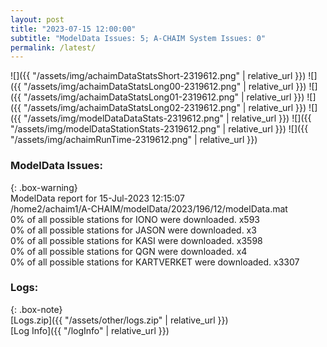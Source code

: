 ```yaml
---
layout: post
title: "2023-07-15 12:00:00"
subtitle: "ModelData Issues: 5; A-CHAIM System Issues: 0"
permalink: /latest/
---
```


![]({{ "/assets/img/achaimDataStatsShort-2319612.png" | relative_url }})
![]({{ "/assets/img/achaimDataStatsLong00-2319612.png" | relative_url }})
![]({{ "/assets/img/achaimDataStatsLong01-2319612.png" | relative_url }})
![]({{ "/assets/img/achaimDataStatsLong02-2319612.png" | relative_url }})
![]({{ "/assets/img/modelDataDataStats-2319612.png" | relative_url }})
![]({{ "/assets/img/modelDataStationStats-2319612.png" | relative_url }})
![]({{ "/assets/img/achaimRunTime-2319612.png" | relative_url }})


### ModelData Issues:  
  
{: .box-warning}  
 ModelData report for 15-Jul-2023 12:15:07   
 /home2/achaim1/A-CHAIM/modelData/2023/196/12/modelData.mat   
 0% of all possible stations for IONO were downloaded. x593   
 0% of all possible stations for JASON were downloaded. x3   
 0% of all possible stations for KASI were downloaded. x3598   
 0% of all possible stations for QGN were downloaded. x4   
 0% of all possible stations for KARTVERKET were downloaded. x3307   
  


### Logs:  
  
{: .box-note}  
[Logs.zip]({{ "/assets/other/logs.zip" | relative_url }})  
[Log Info]({{ "/logInfo" | relative_url }})  
